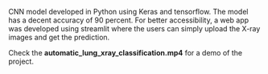 CNN model developed in Python using Keras and tensorflow. The model has a decent accuracy of 90 percent. For better accessibility, a web app was developed using streamlit where the users can simply upload the X-ray images and get the prediction. 

Check the **automatic_lung_xray_classification.mp4** for a demo of the project.


